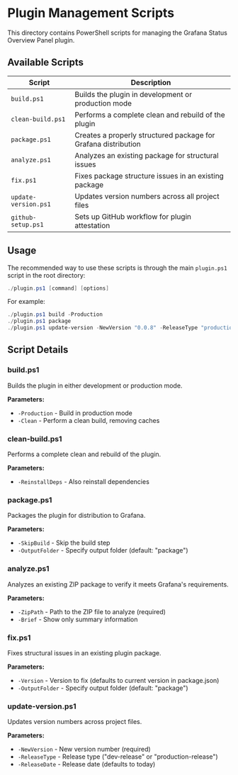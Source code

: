 # Plugin Management Scripts

This directory contains PowerShell scripts for managing the Grafana Status Overview Panel plugin.

## Available Scripts

| Script | Description |
|--------|-------------|
| `build.ps1` | Builds the plugin in development or production mode |
| `clean-build.ps1` | Performs a complete clean and rebuild of the plugin |
| `package.ps1` | Creates a properly structured package for Grafana distribution |
| `analyze.ps1` | Analyzes an existing package for structural issues |
| `fix.ps1` | Fixes package structure issues in an existing package |
| `update-version.ps1` | Updates version numbers across all project files |
| `github-setup.ps1` | Sets up GitHub workflow for plugin attestation |

## Usage

The recommended way to use these scripts is through the main `plugin.ps1` script in the root directory:

```powershell
./plugin.ps1 [command] [options]
```

For example:
```powershell
./plugin.ps1 build -Production
./plugin.ps1 package
./plugin.ps1 update-version -NewVersion "0.0.8" -ReleaseType "production-release"
```

## Script Details

### build.ps1
Builds the plugin in either development or production mode.

**Parameters:**
- `-Production` - Build in production mode
- `-Clean` - Perform a clean build, removing caches

### clean-build.ps1
Performs a complete clean and rebuild of the plugin.

**Parameters:**
- `-ReinstallDeps` - Also reinstall dependencies

### package.ps1
Packages the plugin for distribution to Grafana.

**Parameters:**
- `-SkipBuild` - Skip the build step
- `-OutputFolder` - Specify output folder (default: "package")

### analyze.ps1
Analyzes an existing ZIP package to verify it meets Grafana's requirements.

**Parameters:**
- `-ZipPath` - Path to the ZIP file to analyze (required)
- `-Brief` - Show only summary information

### fix.ps1
Fixes structural issues in an existing plugin package.

**Parameters:**
- `-Version` - Version to fix (defaults to current version in package.json)
- `-OutputFolder` - Specify output folder (default: "package")

### update-version.ps1
Updates version numbers across project files.

**Parameters:**
- `-NewVersion` - New version number (required)
- `-ReleaseType` - Release type ("dev-release" or "production-release")
- `-ReleaseDate` - Release date (defaults to today)